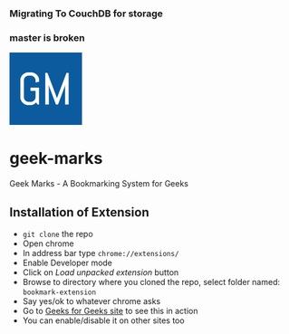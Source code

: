 ### Migrating To CouchDB for storage
### master is broken


![Geek Marks](https://github.com/faizanahemad/geek-marks/raw/master/bookmark-extension/gm.png "Geek Marks")
# geek-marks
Geek Marks - A Bookmarking System for Geeks

## Installation of Extension
- `git clone` the repo
- Open chrome
- In address bar type `chrome://extensions/`
- Enable Developer mode
- Click on *Load unpacked extension* button
- Browse to directory where you cloned the repo, select folder named: `bookmark-extension`
- Say yes/ok to whatever chrome asks
- Go to [Geeks for Geeks site](http://www.geeksforgeeks.org/check-if-a-given-binary-tree-is-heap/) to see this in action
- You can enable/disable it on other sites too
